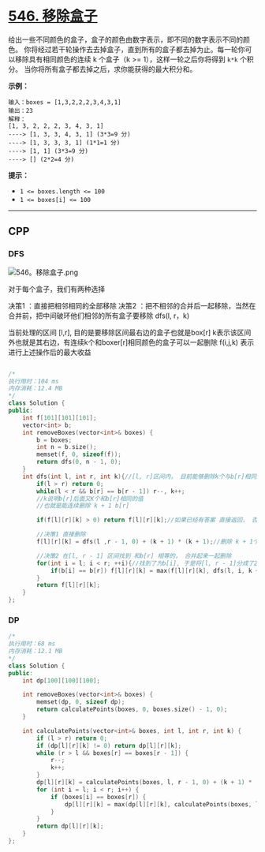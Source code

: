 # [546. 移除盒子](https://leetcode-cn.com/problems/remove-boxes/)

给出一些不同颜色的盒子，盒子的颜色由数字表示，即不同的数字表示不同的颜色。
你将经过若干轮操作去去掉盒子，直到所有的盒子都去掉为止。每一轮你可以移除具有相同颜色的连续 k 个盒子（k >= 1），这样一轮之后你将得到 `k*k` 个积分。
当你将所有盒子都去掉之后，求你能获得的最大积分和。

 

**示例：**

```
输入：boxes = [1,3,2,2,2,3,4,3,1]
输出：23
解释：
[1, 3, 2, 2, 2, 3, 4, 3, 1] 
----> [1, 3, 3, 4, 3, 1] (3*3=9 分) 
----> [1, 3, 3, 3, 1] (1*1=1 分) 
----> [1, 1] (3*3=9 分) 
----> [] (2*2=4 分)
```

 

**提示：**

- `1 <= boxes.length <= 100`
- `1 <= boxes[i] <= 100`

***

## CPP

### DFS

![546。移除盒子.png](https://pic.leetcode-cn.com/1ef4bd1b864ad12ddb0faea13917800a0a0739f5b053614c5f4e454116affe27-546%E3%80%82%E7%A7%BB%E9%99%A4%E7%9B%92%E5%AD%90.png)



对于每个盒子，我们有两种选择

决策1 ：直接把相邻相同的全部移除
决策2 ：把不相邻的合并后一起移除，当然在合并前，把中间破环他们相邻的所有盒子要移除
dfs(l, r，k)

当前处理的区间 [l,r], 目的是要移除区间最右边的盒子也就是box[r]
k表示该区间外也就是其右边，有连续k个和boxer[r]相同颜色的盒子可以一起删除
f(i,j,k) 表示进行上述操作后的最大收益

```cpp

/*
执行用时：104 ms
内存消耗：12.4 MB
*/
class Solution {
public:
    int f[101][101][101];
    vector<int> b;
    int removeBoxes(vector<int>& boxes) {
        b = boxes;
        int n = b.size();
        memset(f, 0, sizeof(f));
        return dfs(0, n - 1, 0);
    }
    int dfs(int l, int r, int k){//[l, r]区间内， 目前能够删除k个与b[r]相同颜色盒子的最大收益
        if(l > r) return 0;
        while(l < r && b[r] == b[r - 1]) r--, k++;
        //k说明b[r]后面又K个和b[r]相同的值
        //也就是能连续删除 k + 1 b[r]

        if(f[l][r][k] > 0) return f[l][r][k];//如果已经有答案 直接返回， 否则再进行计算

        //决策1 直接删除
        f[l][r][k] = dfs(l ,r - 1, 0) + (k + 1) * (k + 1);//删除 k + 1个， 递归处理前面的区间[l, r -1]

        //决策2 在[l, r - 1] 区间找到 和b[r] 相等的， 合并起来一起删除
        for(int i = l; i < r; ++i){//找到了为b[i], 于是将[l, r - 1]分成了2段，[l, i] [i + 1, r - 1]
            if(b[i] == b[r]) f[l][r][k] = max(f[l][r][k], dfs(l, i, k + 1) + dfs(i + 1, r - 1, 0));
        }
        return f[l][r][k];
    }
};
```



### DP

```cpp
/*
执行用时：68 ms
内存消耗：12.1 MB
*/
class Solution {
public:
    int dp[100][100][100];

    int removeBoxes(vector<int>& boxes) {
        memset(dp, 0, sizeof dp);
        return calculatePoints(boxes, 0, boxes.size() - 1, 0);
    }

    int calculatePoints(vector<int>& boxes, int l, int r, int k) {
        if (l > r) return 0;
        if (dp[l][r][k] != 0) return dp[l][r][k];
        while (r > l && boxes[r] == boxes[r - 1]) {
            r--;
            k++;
        }
        dp[l][r][k] = calculatePoints(boxes, l, r - 1, 0) + (k + 1) * (k + 1);
        for (int i = l; i < r; i++) {
            if (boxes[i] == boxes[r]) {
                dp[l][r][k] = max(dp[l][r][k], calculatePoints(boxes, l, i, k + 1) + calculatePoints(boxes, i + 1, r - 1, 0));
            }
        }
        return dp[l][r][k];
    }
};
```

